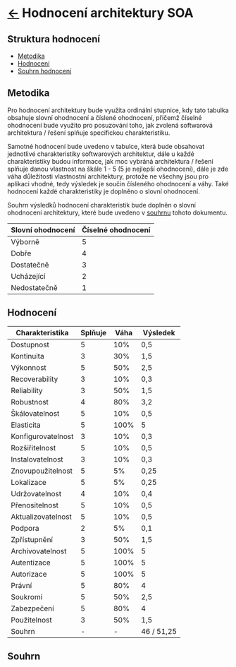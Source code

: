 # [<-](../ "Zpět") Hodnocení architektury SOA

## Struktura hodnocení

- [Metodika](#metodika "Metodika hodnocení")
- [Hodnocení](#hodnocení "Hodnocení architektury")
- [Souhrn hodnocení](#souhrn "Souhrn hodnocení")

## Metodika

Pro hodnocení architektury bude využita ordinální stupnice, kdy tato tabulka obsahuje slovní ohodnocení a číslené ohodnocení, přičemž číselné ohodnocení bude využito pro posuzování toho, jak zvolená softwarová architektura / řešení splňuje specifickou charakteristiku.

Samotné hodnocení bude uvedeno v tabulce, která bude obsahovat jednotlivé charakteristiky softwarových architektur, dále u každé charakteristiky budou informace, jak moc vybráná architektura / řešení splňuje danou vlastnost na škále 1 - 5 (5 je nejlepší ohodnocení), dále je zde váha důležitosti vlastnostni architektury, protože ne všechny jsou pro aplikaci vhodné, tedy výsledek je součin čísleného ohodnocení a váhy. Také hodnocení každé charakteristiky je doplněno o slovní ohodnocení.

Souhrn výsledků hodnocení charakteristik bude doplněn o slovní ohodnocení architektury, které bude uvedeno v [souhrnu](#souhrn "Souhrn hodnocení") tohoto dokumentu.

| Slovní ohodnocení | Číselné ohodnocení |
|-------------------|--------------------|
| Výborně           | 5                  |
| Dobře             | 4                  |
| Dostatečně        | 3                  |
| Ucházející        | 2                  |
| Nedostatečně      | 1                  |

## Hodnocení

| Charakteristika    | Splňuje | Váha |  Výsledek  |
|--------------------|---------|------|------------|
| Dostupnost         |    5    |  10% |    0,5     |
| Kontinuita         |    3    |  30% |    1,5     |
| Výkonnost          |    5    |  50% |    2,5     |
| Recoverability     |    3    |  10% |    0,3     |
| Reliability        |    3    |  50% |    1,5     |
| Robustnost         |    4    |  80% |    3,2     |
| Škálovatelnost     |    5    |  10% |    0,5     |
| Elasticita         |    5    | 100% |     5      |
| Konfigurovatelnost |    3    |  10% |    0,3     |
| Rozšiřitelnost     |    5    |  10% |    0,5     |
| Instalovatelnost   |    3    |  10% |    0,3     |
| Znovupoužitelnost  |    5    |   5% |    0,25    |
| Lokalizace         |    5    |   5% |    0,25    |
| Udržovatelnost     |    4    |  10% |    0,4     |
| Přenositelnost     |    5    |  10% |    0,5     |
| Aktualizovatelnost |    5    |  10% |    0,5     |
| Podpora            |    2    |   5% |    0,1     |
| Zpřístupnění       |    3    |  50% |    1,5     |
| Archivovatelnost   |    5    | 100% |     5      |
| Autentizace        |    5    | 100% |     5      |
| Autorizace         |    5    | 100% |     5      |
| Právní             |    5    |  80% |     4      |
| Soukromí           |    5    |  50% |    2,5     |
| Zabezpečení        |    5    |  80% |     4      |
| Použitelnost       |    3    |  50% |    1,5     |
| Souhrn             |    -    |   -  | 46 / 51,25 |

## Souhrn
